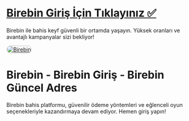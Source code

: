 # <a href="https://bit.ly/m/casinositelerigiriş">Birebin Giriş İçin Tıklayınız ✅</a>
Birebin ile bahis keyf güvenli bir ortamda yaşayın. Yüksek oranları ve avantajlı kampanyalar sizi bekliyor!

<a href="https://bit.ly/m/casinositelerigiriş" title="Birebin">
    <img src="https://i.ibb.co/WPZ567g/cats.jpg" alt="Birebin" style="max-width: 100%; border: 2px solid #ddd; border-radius: 10px;">
</a>

# Birebin - Birebin Giriş - Birebin Güncel Adres
Birebin bahis platformu, güvenilir ödeme yöntemleri ve eğlenceli oyun seçenekleriyle kazandırmaya devam ediyor. Hemen giriş yapın!
